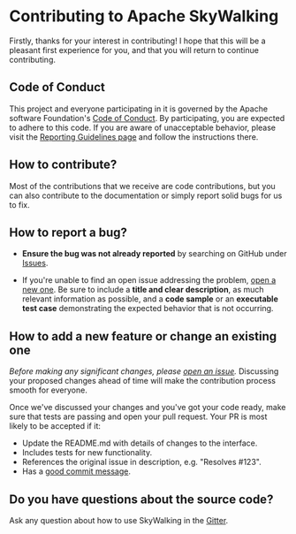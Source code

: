 # Contributing to Apache SkyWalking

Firstly, thanks for your interest in contributing! I hope that this will be a
pleasant first experience for you, and that you will return to continue
contributing.

## Code of Conduct

This project and everyone participating in it is governed by the Apache
software Foundation's
[Code of Conduct](http://www.apache.org/foundation/policies/conduct.html). By
participating, you are expected to adhere to this code. If you are aware of
unacceptable behavior, please visit the
[Reporting Guidelines page](http://www.apache.org/foundation/policies/conduct.html#reporting-guidelines)
and follow the instructions there.

## How to contribute?

Most of the contributions that we receive are code contributions, but you can
also contribute to the documentation or simply report solid bugs
for us to fix.

## How to report a bug?

* **Ensure the bug was not already reported** by searching on GitHub under [Issues](https://github.com/apache/incubator-skywalking-ui/issues).

* If you're unable to find an open issue addressing the problem, [open a new one](https://github.com/apache/incubator-skywalking-ui/issues/new). Be sure to include a **title and clear description**, as much relevant information as possible, and a **code sample** or an **executable test case** demonstrating the expected behavior that is not occurring.


## How to add a new feature or change an existing one

_Before making any significant changes, please [open an issue](https://github.com/apache/incubator-skywalking-ui/issues)._ Discussing your proposed changes ahead of time will make the contribution process smooth for everyone.

Once we've discussed your changes and you've got your code ready, make sure that tests are passing and open your pull request. Your PR is most likely to be accepted if it:

* Update the README.md with details of changes to the interface.
* Includes tests for new functionality.
* References the original issue in description, e.g. "Resolves #123".
* Has a [good commit message](http://tbaggery.com/2008/04/19/a-note-about-git-commit-messages.html).

## Do you have questions about the source code?

Ask any question about how to use SkyWalking in the [Gitter](https://gitter.im/OpenSkywalking/Lobby).
